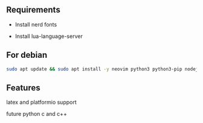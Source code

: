 ## Requirements

- Install nerd fonts

- Install lua-language-server

## For debian

```bash
sudo apt update && sudo apt install -y neovim python3 python3-pip nodejs npm texlive-full build-essential clang gdb ripgrep fd-find unzip curl wget fzf bat
```

## Features

latex and platformio support

future python c and c++

